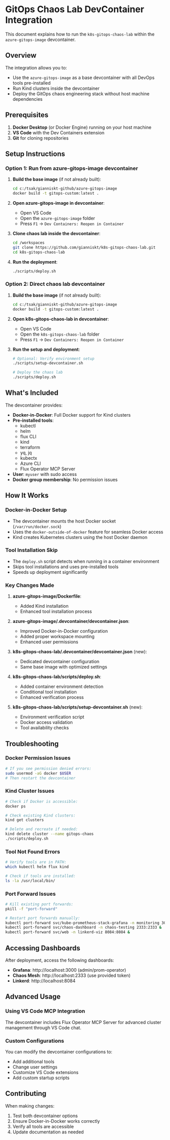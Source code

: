 # GitOps Chaos Lab DevContainer Integration

This document explains how to run the `k8s-gitops-chaos-lab` within the `azure-gitops-image` devcontainer.

## Overview

The integration allows you to:
- Use the `azure-gitops-image` as a base devcontainer with all DevOps tools pre-installed
- Run Kind clusters inside the devcontainer
- Deploy the GitOps chaos engineering stack without host machine dependencies

## Prerequisites

1. **Docker Desktop** (or Docker Engine) running on your host machine
2. **VS Code** with the Dev Containers extension
3. **Git** for cloning repositories

## Setup Instructions

### Option 1: Run from azure-gitops-image devcontainer

1. **Build the base image** (if not already built):
   ```bash
   cd c:/tsak/gianniskt-github/azure-gitops-image
   docker build -t gitops-custom:latest .
   ```

2. **Open azure-gitops-image in devcontainer**:
   - Open VS Code
   - Open the `azure-gitops-image` folder
   - Press `F1` → `Dev Containers: Reopen in Container`

3. **Clone chaos lab inside the devcontainer**:
   ```bash
   cd /workspaces
   git clone https://github.com/gianniskt/k8s-gitops-chaos-lab.git
   cd k8s-gitops-chaos-lab
   ```

4. **Run the deployment**:
   ```bash
   ./scripts/deploy.sh
   ```

### Option 2: Direct chaos lab devcontainer

1. **Build the base image** (if not already built):
   ```bash
   cd c:/tsak/gianniskt-github/azure-gitops-image
   docker build -t gitops-custom:latest .
   ```

2. **Open k8s-gitops-chaos-lab in devcontainer**:
   - Open VS Code
   - Open the `k8s-gitops-chaos-lab` folder
   - Press `F1` → `Dev Containers: Reopen in Container`

3. **Run the setup and deployment**:
   ```bash
   # Optional: Verify environment setup
   ./scripts/setup-devcontainer.sh
   
   # Deploy the chaos lab
   ./scripts/deploy.sh
   ```

## What's Included

The devcontainer provides:
- **Docker-in-Docker**: Full Docker support for Kind clusters
- **Pre-installed tools**:
  - kubectl
  - helm
  - flux CLI
  - kind
  - terraform
  - yq, jq
  - kubectx
  - Azure CLI
  - Flux Operator MCP Server
- **User**: `myuser` with sudo access
- **Docker group membership**: No permission issues

## How It Works

### Docker-in-Docker Setup
- The devcontainer mounts the host Docker socket (`/var/run/docker.sock`)
- Uses the `docker-outside-of-docker` feature for seamless Docker access
- Kind creates Kubernetes clusters using the host Docker daemon

### Tool Installation Skip
- The `deploy.sh` script detects when running in a container environment
- Skips tool installations and uses pre-installed tools
- Speeds up deployment significantly

### Key Changes Made

1. **azure-gitops-image/Dockerfile**:
   - Added Kind installation
   - Enhanced tool installation process

2. **azure-gitops-image/.devcontainer/devcontainer.json**:
   - Improved Docker-in-Docker configuration
   - Added proper workspace mounting
   - Enhanced user permissions

3. **k8s-gitops-chaos-lab/.devcontainer/devcontainer.json** (new):
   - Dedicated devcontainer configuration
   - Same base image with optimized settings

4. **k8s-gitops-chaos-lab/scripts/deploy.sh**:
   - Added container environment detection
   - Conditional tool installation
   - Enhanced verification process

5. **k8s-gitops-chaos-lab/scripts/setup-devcontainer.sh** (new):
   - Environment verification script
   - Docker access validation
   - Tool availability checks

## Troubleshooting

### Docker Permission Issues
```bash
# If you see permission denied errors:
sudo usermod -aG docker $USER
# Then restart the devcontainer
```

### Kind Cluster Issues
```bash
# Check if Docker is accessible:
docker ps

# Check existing Kind clusters:
kind get clusters

# Delete and recreate if needed:
kind delete cluster --name gitops-chaos
./scripts/deploy.sh
```

### Tool Not Found Errors
```bash
# Verify tools are in PATH:
which kubectl helm flux kind

# Check if tools are installed:
ls -la /usr/local/bin/
```

### Port Forward Issues
```bash
# Kill existing port forwards:
pkill -f "port-forward"

# Restart port forwards manually:
kubectl port-forward svc/kube-prometheus-stack-grafana -n monitoring 3000:80 &
kubectl port-forward svc/chaos-dashboard -n chaos-testing 2333:2333 &
kubectl port-forward svc/web -n linkerd-viz 8084:8084 &
```

## Accessing Dashboards

After deployment, access the following dashboards:

- **Grafana**: http://localhost:3000 (admin/prom-operator)
- **Chaos Mesh**: http://localhost:2333 (use provided token)
- **Linkerd**: http://localhost:8084

## Advanced Usage

### Using VS Code MCP Integration
The devcontainer includes Flux Operator MCP Server for advanced cluster management through VS Code chat.

### Custom Configurations
You can modify the devcontainer configurations to:
- Add additional tools
- Change user settings
- Customize VS Code extensions
- Add custom startup scripts

## Contributing

When making changes:
1. Test both devcontainer options
2. Ensure Docker-in-Docker works correctly
3. Verify all tools are accessible
4. Update documentation as needed